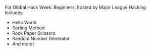 For Global Hack Week: Beginners, hosted by Major League Hacking
Includes:
- Hello World
- Sorting Method
- Rock Paper Scissors
- Random Number Generator
- And more!
